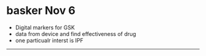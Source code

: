 # basker  Nov 6

+ Digital markers for GSK
+ data from device and find effectiveness of drug
+ one particualr interst is IPF

-----